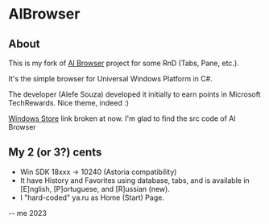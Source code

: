 # AlBrowser

## About 
This is my fork of [Al Browser](https://github.com/alefesouza/al-browser-uwp) project for some RnD (Tabs, Pane, etc.).

It's the simple browser for Universal Windows Platform in C#.

The developer (Alefe Souza) developed it initially to earn points in Microsoft TechRewards. Nice theme, indeed :)

[Windows Store](https://www.microsoft.com/store/apps/9nblggh5hlw4) link broken at now. I'm glad to find the src code of Al Browser 

## My 2 (or 3?) cents
- Win SDK 18xxx -> 10240 (Astoria compatibility)
- It have History and Favorites using database, tabs, and is available in [E]nglish, [P]ortuguese, and [R]ussian (new).
- I "hard-coded" ya.ru as Home (Start) Page. 

-- me 2023


